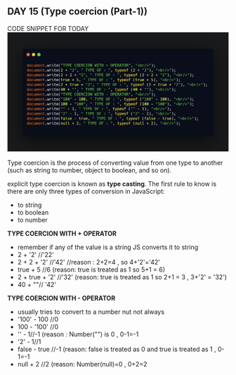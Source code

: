 
## DAY 15 (Type coercion (Part-1))

CODE SNIPPET FOR TODAY
![code snippet](codesnippet.png)

Type coercion is the process of converting value from one type to another (such as string to number, object to boolean, and so on).

explicit type coercion is known as **type casting**.
The first rule to know is there are only three types of conversion in JavaScript:

- to string
- to boolean
- to number

**TYPE COERCION WITH + OPERATOR**

- remember if any of the value is a string JS converts it to string
- 2 + '2' //'22'
- 2 + 2 + '2' //'42' //reason : 2+2=4 , so 4+'2'='42'
- true + 5 //6  (reason: true is treated as 1 so 5+1 = 6)
- 2 + true + '2' //'32' (reason: true is treated as 1 so 2+1 = 3 , 3+'2' = '32')
- 40 + ""// '42'

**TYPE COERCION WITH - OPERATOR**

- usually tries to convert to a number nut not always
- '100' - 100 //0
- 100 - '100' //0
- '' - 1//-1 (reason : Number("") is 0 , 0-1=-1
- '2' - 1//1
- false - true //-1 (reason: false is treated as 0 and true is treated as 1 , 0-1=-1
- null + 2 //2 (reason: Number(null)=0 , 0+2=2
